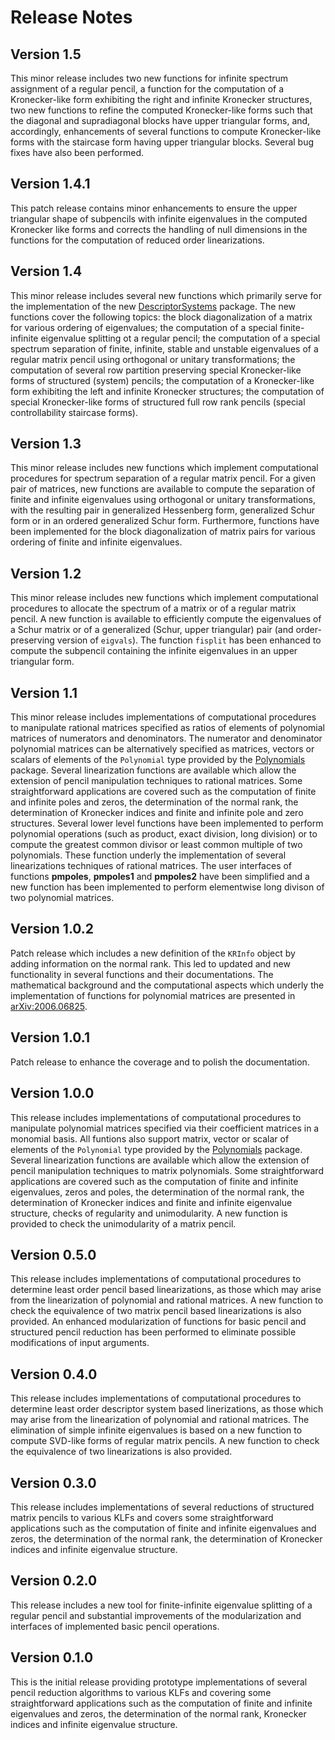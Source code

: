 # Release Notes

## Version 1.5

This minor release includes two new functions for infinite spectrum assignment of a regular pencil, a function for the computation of a Kronecker-like form exhibiting the right and infinite Kronecker structures, two new functions to refine the computed Kronecker-like forms such that the diagonal and supradiagonal blocks have upper triangular forms, and, accordingly, enhancements of several functions to compute Kronecker-like forms with the staircase form having upper triangular blocks. Several bug fixes have also been performed.

## Version 1.4.1

This patch release contains minor enhancements to ensure the upper triangular shape of subpencils with infinite eigenvalues in the computed Kronecker like forms and corrects the handling of null dimensions in the functions for the computation of reduced order linearizations.

## Version 1.4

This minor release includes several new functions which primarily serve for the implementation of the new [DescriptorSystems](https://github.com/andreasvarga/DescriptorSystems.jl) package. The new functions cover the following topics: the block diagonalization of a matrix for various ordering of eigenvalues; the computation of a special finite-infinite eigenvalue splitting ot a regular pencil;  the computation of a special spectrum separation of finite, infinite, stable and unstable eigenvalues of a regular matrix pencil using orthogonal or unitary transformations; the computation of several row partition preserving special Kronecker-like forms of structured (system) pencils; the computation of a Kronecker-like form exhibiting the left and infinite Kronecker structures; the computation of special Kronecker-like forms of structured full row rank pencils (special controllability staircase forms).

## Version 1.3

This minor release includes new functions which implement computational procedures for spectrum separation of a regular matrix pencil. For a given pair of matrices, new functions are available to compute the separation of finite and infinite eigenvalues using orthogonal or unitary transformations, with the resulting pair in generalized Hessenberg form, generalized Schur form or in an ordered generalized Schur form. Furthermore, functions have been implemented for the block diagonalization of matrix pairs for various ordering of finite and infinite eigenvalues.

## Version 1.2

This minor release includes new functions which implement computational procedures to allocate the spectrum of a matrix or of a regular matrix pencil. A new function is available to efficiently compute the eigenvalues of a Schur matrix or of a generalized (Schur, upper triangular) pair (and order-preserving version of `eigvals`). The function `fisplit` has been enhanced to compute the subpencil containing the infinite eigenvalues in an upper triangular form.

## Version 1.1

This minor release includes implementations of computational procedures to manipulate rational matrices specified as ratios of elements of polynomial matrices of numerators and denominators. The
numerator and denominator polynomial matrices can be alternatively specified as matrices, vectors or scalars of elements of the `Polynomial` type
provided by the [Polynomials](https://github.com/JuliaMath/Polynomials.jl) package.  Several linearization functions are available which allow the extension of pencil manipulation techniques to rational matrices. Some straightforward applications are covered such as the computation of finite and infinite poles and zeros, the determination of the normal rank, the determination of Kronecker indices and finite and infinite pole and zero structures. Several lower level functions have been implemented to perform polynomial operations (such as product, exact division, long division) or to compute the greatest common divisor or least common multiple of two polynomials. These function underly the implementation of several linearizations techniques of rational matrices. The user interfaces of functions **pmpoles**, **pmpoles1** and **pmpoles2** have been simplified and a new function has been implemented to perform elementwise long divison of two polynomial matrices.

## Version 1.0.2

Patch release which includes a new definition of the `KRInfo` object by adding information on the normal rank. This led to updated and new functionality in several functions and their documentations. The mathematical background and the computational aspects which underly the implementation of functions for polynomial matrices are presented in [arXiv:2006.06825](https://arxiv.org/pdf/2006.06825).

## Version 1.0.1

Patch release to enhance the coverage and to polish the documentation.

## Version 1.0.0

This release includes implementations of computational procedures to manipulate polynomial matrices specified via their coefficient matrices in a monomial basis. All funtions also support matrix, vector or scalar of elements of the `Polynomial` type
provided by the [Polynomials](https://github.com/JuliaMath/Polynomials.jl) package.  Several linearization functions are available which allow the extension of pencil manipulation techniques to matrix polynomials. Some straightforward applications are covered such as the computation of finite and infinite eigenvalues, zeros and poles, the determination of the normal rank, the determination of Kronecker indices and finite and infinite eigenvalue structure, checks of regularity and unimodularity.  A new function is provided to check the unimodularity of a matrix pencil.

## Version 0.5.0

This release includes implementations of computational procedures to determine least order pencil based linearizations, as those which may arise from the linearization of polynomial and rational matrices. A new function to check the equivalence of two matrix pencil based linearizations is also provided. An enhanced modularization of functions for basic pencil and structured pencil reduction has been performed to eliminate possible modifications of input arguments.

## Version 0.4.0

This release includes implementations of computational procedures to determine least order descriptor system based linerizations, as those which may arise from the linearization of polynomial and rational matrices. The elimination of simple infinite eigenvalues is based on a new function to compute SVD-like forms of regular matrix pencils. A new function to check the equivalence of two linearizations is also provided.

## Version 0.3.0

This release includes implementations of several reductions of structured matrix pencils to various KLFs and covers some straightforward applications such as the computation of finite and infinite eigenvalues and zeros, the determination of the normal rank, the determination of Kronecker indices and infinite eigenvalue structure.

## Version 0.2.0

This release includes a new tool for finite-infinite eigenvalue splitting of a regular pencil and substantial improvements of the modularization and interfaces of implemented basic pencil operations.

## Version 0.1.0

This is the initial release providing prototype implementations of several pencil reduction algorithms to various KLFs and covering some straightforward applications such as the computation of finite and infinite eigenvalues and zeros, the determination of the normal rank, Kronecker indices and infinite eigenvalue structure.
